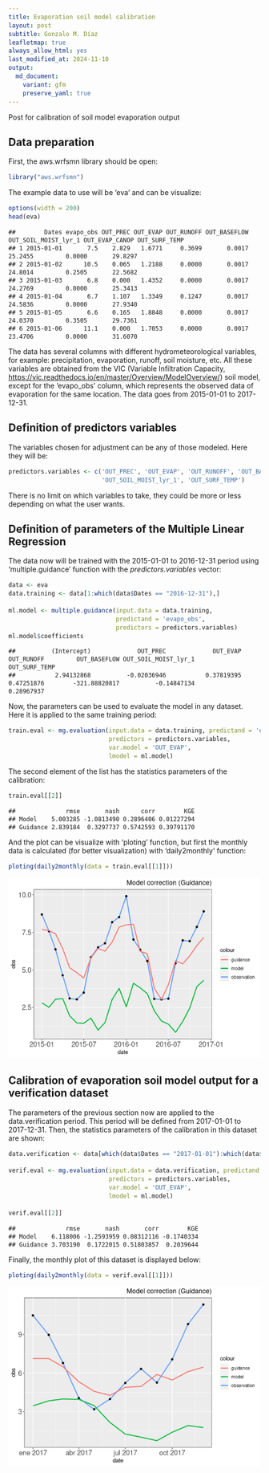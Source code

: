 ```yaml
---
title: Evaporation soil model calibration
layout: post
subtitle: Gonzalo M. Díaz
leafletmap: true
always_allow_html: yes
last_modified_at: 2024-11-10
output: 
  md_document:
    variant: gfm
    preserve_yaml: true
---
```


Post for calibration of soil model evaporation output


## Data preparation

First, the aws.wrfsmn library should be open:

``` r
library("aws.wrfsmn")
```

The example data to use will be ‘eva’ and can be visualize:

``` r
options(width = 200)
head(eva)
```

    ##        Dates evapo_obs OUT_PREC OUT_EVAP OUT_RUNOFF OUT_BASEFLOW OUT_SOIL_MOIST_lyr_1 OUT_EVAP_CANOP OUT_SURF_TEMP
    ## 1 2015-01-01       7.5    2.829   1.6771     0.3699       0.0017              25.2455         0.0000       29.8297
    ## 2 2015-01-02      10.5    0.065   1.2188     0.0000       0.0017              24.8014         0.2505       22.5682
    ## 3 2015-01-03       6.8    0.000   1.4352     0.0000       0.0017              24.2769         0.0000       25.3413
    ## 4 2015-01-04       6.7    1.107   1.3349     0.1247       0.0017              24.5836         0.0000       27.9340
    ## 5 2015-01-05       6.6    0.165   1.8848     0.0000       0.0017              24.0370         0.3505       29.7361
    ## 6 2015-01-06      11.1    0.000   1.7053     0.0000       0.0017              23.4706         0.0000       31.6070

The data has several columns with different hydrometeorological
variables, for example: precipitation, evaporation, runoff, soil
moisture, etc. All these variables are obtained from the VIC (Variable
Infiltration Capacity,
<https://vic.readthedocs.io/en/master/Overview/ModelOverview/>) soil
model, except for the ‘evapo_obs’ column, which represents the observed
data of evaporation for the same location. The data goes from 2015-01-01
to 2017-12-31.

## Definition of predictors variables

The variables chosen for adjustment can be any of those modeled. Here
they will be:

``` r
predictors.variables <- c('OUT_PREC', 'OUT_EVAP', 'OUT_RUNOFF', 'OUT_BASEFLOW',
                          'OUT_SOIL_MOIST_lyr_1', 'OUT_SURF_TEMP')
```

There is no limit on which variables to take, they could be more or less
depending on what the user wants.

## Definition of parameters of the Multiple Linear Regression

The data now will be trained with the 2015-01-01 to 2016-12-31 period
using ‘multiple.guidance’ function with the *predictors.variables*
vector:

``` r
data <- eva
data.training <- data[1:which(data$Dates == "2016-12-31"),]

ml.model <- multiple.guidance(input.data = data.training,
                              predictand = 'evapo_obs',
                              predictors = predictors.variables)
ml.model$coefficients
```

    ##          (Intercept)             OUT_PREC             OUT_EVAP           OUT_RUNOFF         OUT_BASEFLOW OUT_SOIL_MOIST_lyr_1        OUT_SURF_TEMP 
    ##           2.94132868          -0.02036946           0.37819395           0.47251876        -321.88820817          -0.14847134           0.28967937

Now, the parameters can be used to evaluate the model in any dataset.
Here it is applied to the same training period:

``` r
train.eval <- mg.evaluation(input.data = data.training, predictand = 'evapo_obs',
                            predictors = predictors.variables,
                            var.model = 'OUT_EVAP',
                            lmodel = ml.model)
```

The second element of the list has the statistics parameters of the
calibration:

``` r
train.eval[[2]]
```

    ##              rmse       nash      corr        KGE
    ## Model    5.003285 -1.0813490 0.2896406 0.01227294
    ## Guidance 2.839184  0.3297737 0.5742593 0.39791170

And the plot can be visualize with ‘ploting’ function, but first the
monthly data is calculated (for better visualization) with
‘daily2monthly’ function:

``` r
ploting(daily2monthly(data = train.eval[[1]]))
```

![](Page03_awswrfsmn_files/figure-gfm/unnamed-chunk-7-1.png)<!-- -->

## Calibration of evaporation soil model output for a verification dataset

The parameters of the previous section now are applied to the
data.verification period. This period will be defined from 2017-01-01 to
2017-12-31. Then, the statistics parameters of the calibration in this
dataset are shown:

``` r
data.verification <- data[which(data$Dates == "2017-01-01"):which(data$Dates == "2017-12-31"),]

verif.eval <- mg.evaluation(input.data = data.verification, predictand = 'evapo_obs',
                            predictors = predictors.variables,
                            var.model = 'OUT_EVAP',
                            lmodel = ml.model)

verif.eval[[2]]
```

    ##              rmse       nash       corr        KGE
    ## Model    6.118006 -1.2593959 0.08312116 -0.1740334
    ## Guidance 3.703190  0.1722015 0.51803857  0.2039644

Finally, the monthly plot of this dataset is displayed below:

``` r
ploting(daily2monthly(data = verif.eval[[1]]))
```

![](Page03_awswrfsmn_files/figure-gfm/unnamed-chunk-9-1.png)<!-- -->
